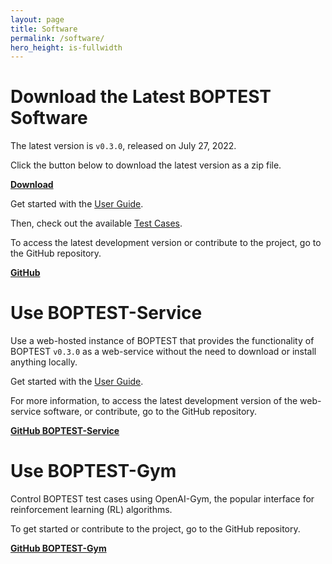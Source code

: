 ```yaml
---
layout: page
title: Software
permalink: /software/
hero_height: is-fullwidth
---
```


# Download the Latest BOPTEST Software

The latest version is ``v0.3.0``, released on July 27, 2022.

Click the button below to download the latest version as a zip file.

<a class="button is-primary" href="https://github.com/ibpsa/project1-boptest/releases/download/v0.3.0/project1-boptest-0.3.0.zip"><b>Download</b></a>

Get started with the [User Guide](/docs-userguide/index.html).

Then, check out the available [Test Cases](/project1-boptest/testcases/index.html).

To access the latest development version or contribute to the project, go to the GitHub repository.

<a class="button is-info" href="https://github.com/ibpsa/project1-boptest"><b>GitHub</b></a>

# Use BOPTEST-Service

Use a web-hosted instance of BOPTEST that provides the functionality of BOPTEST ``v0.3.0`` as a web-service without the need to download or install anything locally.

Get started with the [User Guide](/docs-userguide/index.html).

For more information, to access the latest development version of the web-service software, or contribute, go to the GitHub repository.

<a class="button is-info" href="https://github.com/NREL/boptest-service"><b>GitHub BOPTEST-Service</b></a>

# Use BOPTEST-Gym

Control BOPTEST test cases using OpenAI-Gym, the popular interface for reinforcement learning (RL) algorithms.

To get started or contribute to the project, go to the GitHub repository.

<a class="button is-info" href="https://github.com/ibpsa/project1-boptest-gym"><b>GitHub BOPTEST-Gym</b></a>
